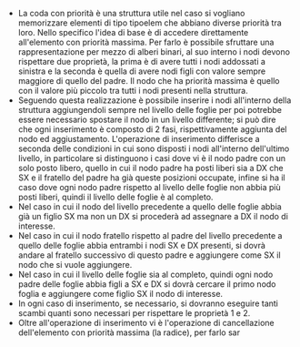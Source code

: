 - La coda con priorità è una struttura utile nel caso si vogliano memorizzare elementi di tipo tipoelem che abbiano diverse priorità tra loro. Nello specifico l'idea di base è di accedere direttamente all'elemento con priorità massima. Per farlo è possibile sfruttare una rappresentazione per mezzo di alberi  binari, al suo interno i nodi devono rispettare due proprietà, la prima è di avere tutti i nodi addossati a sinistra e la seconda è quella di avere nodi figli con valore sempre maggiore di quello del padre. Il nodo che ha priorità massima è quello con il valore più piccolo tra tutti i nodi presenti nella struttura.
- Seguendo questa realizzazione è possibile inserire i nodi all'interno della struttura aggiungendoli sempre nel livello delle foglie per poi potrebbe essere necessario spostare il nodo in un livello differente; si può dire che ogni inserimento è composto di 2 fasi, rispettivamente aggiunta del nodo ed aggiustamento. 
  L'operazione di inserimento differisce a seconda delle condizioni in cui sono disposti i nodi all'interno dell'ultimo livello, in particolare si distinguono i casi dove vi è il nodo padre con un solo posto libero, quello in cui il nodo padre ha posti liberi sia a DX che SX e il fratello del padre ha già queste posizioni occupate, infine si ha il caso dove ogni nodo padre rispetto al livello delle foglie non abbia più posti liberi, quindi il livello delle foglie è al completo.
- Nel caso in cui il nodo del livello precedente a quello delle foglie abbia già un figlio SX ma non un DX si procederà ad assegnare a DX il nodo di interesse.
- Nel caso in cui il nodo fratello rispetto al padre del livello precedente a quello delle foglie abbia entrambi i nodi SX e DX presenti, si dovrà andare al fratello successivo di questo padre e aggiungere come SX il nodo che si vuole aggiungere.
- Nel caso in cui il livello delle foglie sia al completo, quindi ogni nodo padre delle foglie abbia figli a SX e DX si dovrà cercare il primo nodo foglia e aggiungere come figlio SX il nodo di interesse.
- In ogni caso di inserimento, se necessario, si dovranno eseguire tanti scambi quanti sono necessari per rispettare le proprietà 1 e 2.
- Oltre all'operazione di inserimento vi è l'operazione di cancellazione dell'elemento con priorità massima (la radice), per farlo sar